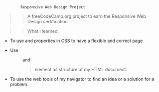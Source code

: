             Responsive Web Design Project


>> A freeCodeCamp.org project to earn the Responsive Web Design certification.


>> What I learned:

- To use <max-width> and <margin> properties in CSS
  to have a flexible and correct page

- Use <figure> and <blockquote> element as structure of my HTML document.

- To use the web tools of my navigator to find an idea or a solution for a problem.